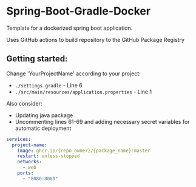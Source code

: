 # Spring-Boot-Gradle-Docker

Template for a dockerized spring boot application.

Uses GitHub actions to build repository to the GitHub Package Registry

## Getting started:

Change 'YourProjectName' according to your project:
- `./settings.gradle` - Line 6
- `./src/main/resources/application.properties` - Line 1

Also consider:
- Updating java package
- Uncommenting lines 61-69 and adding necessary secret variables for automatic deployment


```yml
services:
  project-name:
    image: ghcr.io/{repo_owner}/{package_name}:master
    restart: unless-stopped
    networks:
      - web
    ports:
      - "8080:8080"
```